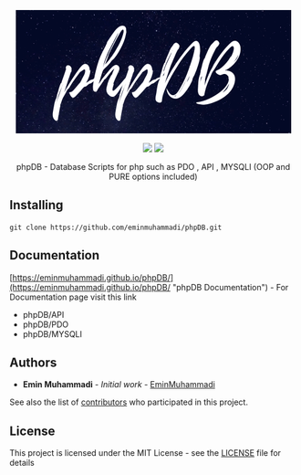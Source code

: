 <p align="center">
  <img src="/docs/phpDB.png">
</p>

<p align="center">
    <a href="https://github.com/eminmuhammadi/phpDB/blob/master/LICENSE" alt="HITS">
        <img src="http://hits.dwyl.io/eminmuhammadi/phpDB.svg" /></a>
    <a href="http://hits.dwyl.io/eminmuhammadi/phpDB" alt="LICENSE">
        <img src="https://img.shields.io/github/license/eminmuhammadi/phpDB.svg" /></a>  
</p>  

<p align="center">
  phpDB - Database Scripts for php such as PDO , API , MYSQLI (OOP and PURE options included)
</p>


## Installing
```shell
git clone https://github.com/eminmuhammadi/phpDB.git
```
## Documentation
[https://eminmuhammadi.github.io/phpDB/](https://eminmuhammadi.github.io/phpDB/ "phpDB Documentation") - For Documentation page visit this link
- phpDB/API
- phpDB/PDO
- phpDB/MYSQLI
## Authors
* **Emin Muhammadi** - *Initial work* - [EminMuhammadi](https://github.com/eminmuhammadi)


See also the list of [contributors](https://github.com/eminmuhammadi/phpDB/contributors) who participated in this project.
## License
This project is licensed under the MIT License - see the [LICENSE](LICENSE) file for details
